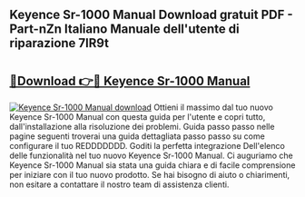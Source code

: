 ## Keyence Sr-1000 Manual Download gratuit PDF - Part-nZn Italiano Manuale dell'utente di riparazione 7lR9t

# <h2><a href="http://dfduu7p.blite.top/?on=Keyence+Sr-1000+Manual">🔗Download 👉🔴 Keyence Sr-1000 Manual</a></h2>

[![Keyence Sr-1000 Manual download](https://i.imgur.com/lujVjoI.png)](http://dfduu7p.blite.top/?on=Keyence+Sr-1000+Manual)
Ottieni il massimo dal tuo nuovo Keyence Sr-1000 Manual con questa guida per l'utente e copri tutto, dall'installazione alla risoluzione dei problemi. Guida passo passo nelle pagine seguenti troverai una guida dettagliata passo passo su come configurare il tuo REDDDDDDD. Goditi la perfetta integrazione Dell'elenco delle funzionalità nel tuo nuovo Keyence Sr-1000 Manual. Ci auguriamo che Keyence Sr-1000 Manual sia stata una guida chiara e di facile comprensione per iniziare con il tuo nuovo prodotto. Se hai bisogno di aiuto o chiarimenti, non esitare a contattare il nostro team di assistenza clienti.
